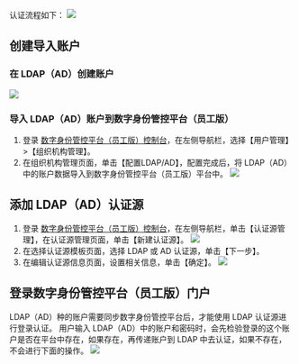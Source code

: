 

认证流程如下：
![](https://qcloudimg.tencent-cloud.cn/raw/7ee55a48b04295112b5c5f811a936afc.png)

## 创建导入账户
### 在 LDAP（AD）创建账户
![](https://main.qcloudimg.com/raw/851aa39fce7874d07a95e0b9d6bb7a2b.png)

### 导入 LDAP（AD）账户到数字身份管控平台（员工版）
1. 登录 [数字身份管控平台（员工版）控制台](https://console.cloud.tencent.com/eiam)，在左侧导航栏，选择【用户管理】>【组织机构管理】。
2. 在组织机构管理页面，单击【配置LDAP/AD】，配置完成后，将 LDAP（AD）中的账户数据导入到数字身份管控平台（员工版）平台中。
![](https://main.qcloudimg.com/raw/fbdf9f005ddd9785bee8a1a70a7c3328.png)

## 添加 LDAP（AD）认证源
1. 登录 [数字身份管控平台（员工版）控制台](https://console.cloud.tencent.com/eiam)，在左侧导航栏，单击【认证源管理】，在认证源管理页面，单击【新建认证源】。
![](https://main.qcloudimg.com/raw/24111c2168ea678db4f3698865fb0bb0.png)
2. 在选择认证源模板页面，选择 LDAP 或 AD 认证源，单击【下一步】。
3. 在编辑认证源信息页面，设置相关信息，单击【确定】。
![](https://main.qcloudimg.com/raw/a7074f12a9d2077dfd2ec6c0fd0710e4.png)

## 登录数字身份管控平台（员工版）门户
 LDAP（AD）种的账户需要同步数字身份管控平台后，才能使用 LDAP 认证源进行登录认证。
 用户输入 LDAP（AD）中的账户和密码时，会先检验登录的这个账户是否在平台中存在，如果存在，再传递账户到 LDAP 中去认证，如果不存在，不会进行下面的操作。
 ![](https://main.qcloudimg.com/raw/dc0152e93af2357b8a6c1d41d9ec666f.png)
 
